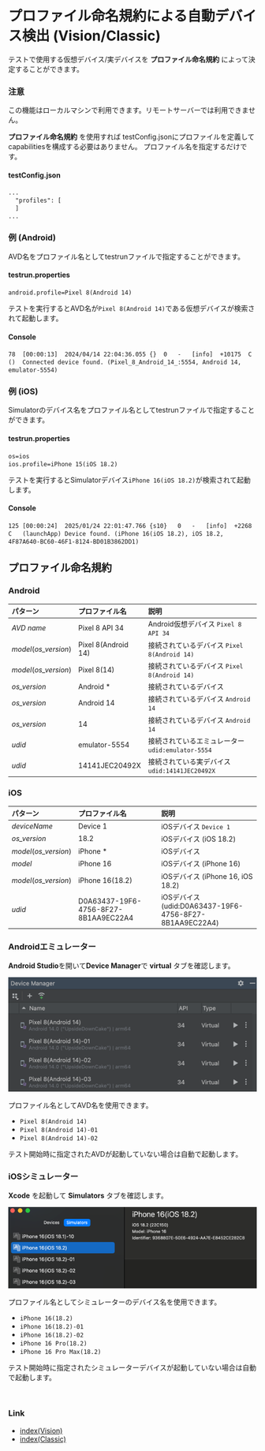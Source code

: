 # プロファイル命名規約による自動デバイス検出 (Vision/Classic)

テストで使用する仮想デバイス/実デバイスを **プロファイル命名規約** によって決定することができます。

### 注意

この機能はローカルマシンで利用できます。リモートサーバーでは利用できません。

**プロファイル命名規約** を使用すれば
testConfig.jsonにプロファイルを定義してcapabilitiesを構成する必要はありません。
プロファイル名を指定するだけです。

#### testConfig.json

```
...
  "profiles": [
  ]
...  
```

### 例 (Android)

AVD名をプロファイル名としてtestrunファイルで指定することができます。

#### testrun.properties

```
android.profile=Pixel 8(Android 14)
```

テストを実行するとAVD名が`Pixel 8(Android 14)`である仮想デバイスが検索されて起動します。

#### Console

```
78	[00:00:13]	2024/04/14 22:04:36.055	{}	0	-	[info]	+10175	C	()	Connected device found. (Pixel_8_Android_14_:5554, Android 14, emulator-5554)
```

### 例 (iOS)

Simulatorのデバイス名をプロファイル名としてtestrunファイルで指定することができます。

#### testrun.properties

```
os=ios
ios.profile=iPhone 15(iOS 18.2)
```

テストを実行するとSimulatorデバイス`iPhone 16(iOS 18.2)`が検索されて起動します。

#### Console

```
125	[00:00:24]	2025/01/24 22:01:47.766	{s10}	0	-	[info]	+2268	C	(launchApp)	Device found. (iPhone 16(iOS 18.2), iOS 18.2, 4F87A640-BC60-46F1-8124-BD01B3862DD1)
```

## プロファイル命名規約

### Android

| パターン                  | プロファイル名             | 説明                                  |
|:----------------------|:--------------------|:------------------------------------|
| _AVD name_            | Pixel 8 API 34      | Android仮想デバイス `Pixel 8 API 34`      |
| _model_(_os_version_) | Pixel 8(Android 14) | 接続されているデバイス `Pixel 8(Android 14)`   |
| _model_(_os_version_) | Pixel 8(14)         | 接続されているデバイス `Pixel 8(Android 14)`   |
| _os_version_          | Android *           | 接続されているデバイス                         |
| _os_version_          | Android 14          | 接続されているデバイス `Android 14`            |
| _os_version_          | 14                  | 接続されているデバイス `Android 14`            |
| _udid_                | emulator-5554       | 接続されているエミュレーター `udid:emulator-5554` |
| _udid_                | 14141JEC20492X      | 接続されている実デバイス `udid:14141JEC20492X`  |

### iOS

| パターン                  | プロファイル名                              | 説明                                                  |
|:----------------------|:-------------------------------------|:----------------------------------------------------|
| _deviceName_          | Device 1                             | iOSデバイス `Device 1`                                  |
| _os_version_          | 18.2                                 | iOSデバイス (iOS 18.2)                                  |
| _model_(_os_version_) | iPhone *                             | iOSデバイス                                             |
| _model_               | iPhone 16                            | iOSデバイス (iPhone 16)                                 |
| _model_(_os_version_) | iPhone 16(18.2)                      | iOSデバイス (iPhone 16, iOS 18.2)                       |
| _udid_                | D0A63437-19F6-4756-8F27-8B1AA9EC22A4 | iOSデバイス (udid:D0A63437-19F6-4756-8F27-8B1AA9EC22A4) |

### Androidエミュレーター

**Android Studio**を開いて**Device Manager**で **virtual** タブを確認します。

![Device Manager](_images/device_manager.png)

プロファイル名としてAVD名を使用できます。

- `Pixel 8(Android 14)`
- `Pixel 8(Android 14)-01`
- `Pixel 8(Android 14)-02`

テスト開始時に指定されたAVDが起動していない場合は自動で起動します。

### iOSシミュレーター

**Xcode** を起動して **Simulators** タブを確認します。

![Simulators](_images/simulators.png)

プロファイル名としてシミュレーターのデバイス名を使用できます。

- `iPhone 16(18.2)`
- `iPhone 16(18.2)-01`
- `iPhone 16(18.2)-02`
- `iPhone 16 Pro(18.2)`
- `iPhone 16 Pro Max(18.2)`

テスト開始時に指定されたシミュレーターデバイスが起動していない場合は自動で起動します。

<br>

### Link

- [index(Vision)](../../index.md)
- [index(Classic)](../../classic/index.md)
